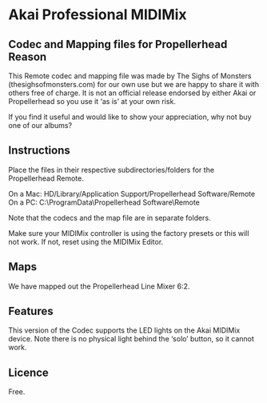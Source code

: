 # Akai Professional MIDIMix
## Codec and Mapping files for Propellerhead Reason

This Remote codec and mapping file was made by The Sighs of Monsters (thesighsofmonsters.com) for our own use but we are happy to share it with others free of charge. It is not an official release endorsed by either Akai or Propellerhead so you use it ‘as is’ at your own risk. 

If you find it useful and would like to show your appreciation, why not buy one of our albums?

## Instructions

Place the files in their respective subdirectories/folders for the Propellerhead Remote.

On a Mac: HD/Library/Application Support/Propellerhead Software/Remote
On a PC: C:\ProgramData\Propellerhead Software\Remote

Note that the codecs and the map file are in separate folders.

Make sure your MIDIMix controller is using the factory presets or this will not work. If not, reset using the MIDIMix Editor.

## Maps

We have mapped out the Propellerhead Line Mixer 6:2.

## Features

This version of the Codec supports the LED lights on the Akai MIDIMix device. Note there is no physical light behind the ‘solo’ button, so it cannot work.

## Licence

Free.